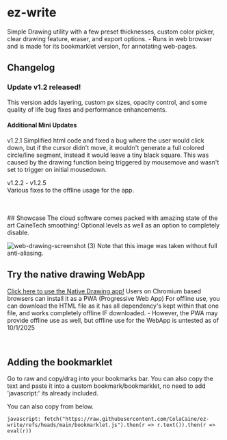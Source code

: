 # ez-write
Simple Drawing utility with a few preset thicknesses, custom color picker, clear drawing feature, eraser, and export options. - Runs in web browser and is made for its bookmarklet version, for annotating web-pages.
<br>
## Changelog
### Update v1.2 released!
This version adds layering, custom px sizes, opacity control, and some quality of life bug fixes and performance enhancements.
#### Additional Mini Updates
v1.2.1 Simplified html code and fixed a bug where the user would click down, but if the cursor didn't move, it wouldn't generate a full colored circle/line segment, instead it would leave a tiny black square. This was caused by the drawing function being triggered by mousemove and wasn't set to trigger on initial mousedown.

v1.2.2 - v1.2.5 <br>
Various fixes to the offline usage for the app.


<br>
<br>
## Showcase
The cloud software comes packed with amazing state of the art CaineTech smoothing! Optional levels as well as an option to completely disable.

![web-drawing-screenshot (3)](https://github-production-user-asset-6210df.s3.amazonaws.com/202117867/496136087-51f7dbb5-1114-476b-b74a-3d2d4cd640a9.jpeg?X-Amz-Algorithm=AWS4-HMAC-SHA256&X-Amz-Credential=AKIAVCODYLSA53PQK4ZA%2F20251007%2Fus-east-1%2Fs3%2Faws4_request&X-Amz-Date=20251007T110728Z&X-Amz-Expires=300&X-Amz-Signature=03babd70289648e1511d3641db06e5d654550178737beb8c3a353b7d1bd40935&X-Amz-SignedHeaders=host)
Note that this image was taken without full anti-aliasing.

## Try the native drawing WebApp
[Click here to use the Native Drawing app!](https://ezdraw.github.io/draw)
Users on Chromium based browsers can install it as a PWA (Progressive Web App)
For offline use, you can download the HTML file as it has all dependency's kept within that one file, and works completely offline IF downloaded. - However, the PWA may provide offline use as well, but offline use for the WebApp is untested as of 10/1/2025

 <br>
 

## Adding the bookmarklet


Go to raw and copy/drag into your bookmarks bar. You can also copy the text and paste it into a custom bookmark/bookmarklet, no need to add 'javascript:' its already included.

You can also copy from below.

```
javascript: fetch("https://raw.githubusercontent.com/ColaCaine/ez-write/refs/heads/main/bookmarklet.js").then(r => r.text()).then(r => eval(r))
```
